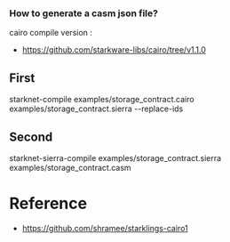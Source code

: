 ### How to generate a casm json file?

cairo compile version : 
- https://github.com/starkware-libs/cairo/tree/v1.1.0

##  First 

starknet-compile examples/storage_contract.cairo examples/storage_contract.sierra --replace-ids

## Second 

starknet-sierra-compile examples/storage_contract.sierra examples/storage_contract.casm


# Reference

- https://github.com/shramee/starklings-cairo1